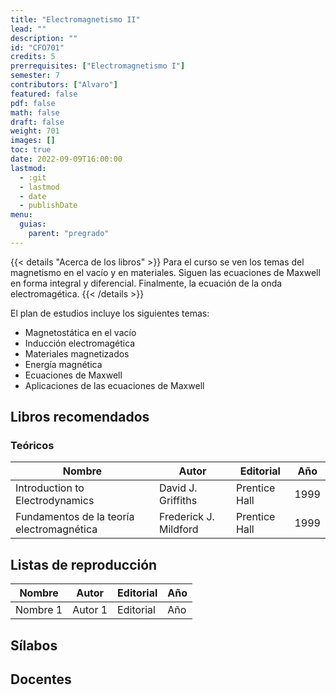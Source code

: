 ```yaml
---
title: "Electromagnetismo II"
lead: ""
description: ""
id: "CFO701"
credits: 5
prerrequisites: ["Electromagnetismo I"]
semester: 7
contributors: ["Alvaro"]
featured: false
pdf: false
math: false
draft: false
weight: 701
images: []
toc: true
date: 2022-09-09T16:00:00
lastmod:
  - :git
  - lastmod
  - date
  - publishDate
menu:
  guias:
    parent: "pregrado"
---
```


{{< details "Acerca de los libros" >}} Para el curso se ven los temas del magnetismo en el vacío y en materiales. Siguen las ecuaciones de Maxwell en forma integral y diferencial. Finalmente, la ecuación de la onda electromagética. {{< /details >}}

El plan de estudios incluye los siguientes temas:

- Magnetostática en el vacío
- Inducción electromagética
- Materiales magnetizados
- Energía magnética
- Ecuaciones de Maxwell
- Aplicaciones de las ecuaciones de Maxwell

## Libros recomendados

### Teóricos

| Nombre | Autor | Editorial | Año |
| --- | --- | --- | --- |
| Introduction to Electrodynamics | David J. Griffiths | Prentice Hall | 1999 |
| Fundamentos de la teoría electromagnética | Frederick J. Mildford | Prentice Hall | 1999 |

## Listas de reproducción

| Nombre   | Autor   | Editorial | Año |
| -------- | ------- | --------- | --- |
| Nombre 1 | Autor 1 | Editorial | Año |

## Sílabos

## Docentes
